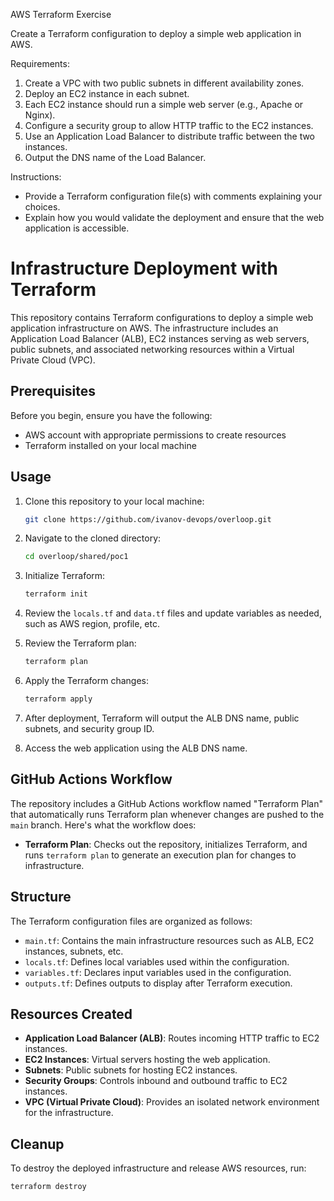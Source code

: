AWS Terraform Exercise

Create a Terraform configuration to deploy a simple web application in AWS.

Requirements:
1. Create a VPC with two public subnets in different availability zones.
2. Deploy an EC2 instance in each subnet.
3. Each EC2 instance should run a simple web server (e.g., Apache or Nginx).
4. Configure a security group to allow HTTP traffic to the EC2 instances.
5. Use an Application Load Balancer to distribute traffic between the two instances.
6. Output the DNS name of the Load Balancer.

Instructions:
- Provide a Terraform configuration file(s) with comments explaining your choices.
- Explain how you would validate the deployment and ensure that the web application is accessible.

# Infrastructure Deployment with Terraform

This repository contains Terraform configurations to deploy a simple web application infrastructure on AWS. The infrastructure includes an Application Load Balancer (ALB), EC2 instances serving as web servers, public subnets, and associated networking resources within a Virtual Private Cloud (VPC).

## Prerequisites

Before you begin, ensure you have the following:

- AWS account with appropriate permissions to create resources
- Terraform installed on your local machine

## Usage

1. Clone this repository to your local machine:

    ```bash
    git clone https://github.com/ivanov-devops/overloop.git
    ```

2. Navigate to the cloned directory:

    ```bash
    cd overloop/shared/poc1
    ```

3. Initialize Terraform:

    ```bash
    terraform init
    ```

4. Review the `locals.tf` and `data.tf` files and update variables as needed, such as AWS region, profile, etc.

5. Review the Terraform plan:

    ```bash
    terraform plan
    ```

6. Apply the Terraform changes:

    ```bash
    terraform apply
    ```

7. After deployment, Terraform will output the ALB DNS name, public subnets, and security group ID.

8. Access the web application using the ALB DNS name.

## GitHub Actions Workflow

The repository includes a GitHub Actions workflow named "Terraform Plan" that automatically runs Terraform plan whenever changes are pushed to the `main` branch. Here's what the workflow does:

- **Terraform Plan**: Checks out the repository, initializes Terraform, and runs `terraform plan` to generate an execution plan for changes to infrastructure.

## Structure

The Terraform configuration files are organized as follows:

- `main.tf`: Contains the main infrastructure resources such as ALB, EC2 instances, subnets, etc.
- `locals.tf`: Defines local variables used within the configuration.
- `variables.tf`: Declares input variables used in the configuration.
- `outputs.tf`: Defines outputs to display after Terraform execution.

## Resources Created

- **Application Load Balancer (ALB)**: Routes incoming HTTP traffic to EC2 instances.
- **EC2 Instances**: Virtual servers hosting the web application.
- **Subnets**: Public subnets for hosting EC2 instances.
- **Security Groups**: Controls inbound and outbound traffic to EC2 instances.
- **VPC (Virtual Private Cloud)**: Provides an isolated network environment for the infrastructure.

## Cleanup

To destroy the deployed infrastructure and release AWS resources, run:

```bash
terraform destroy
